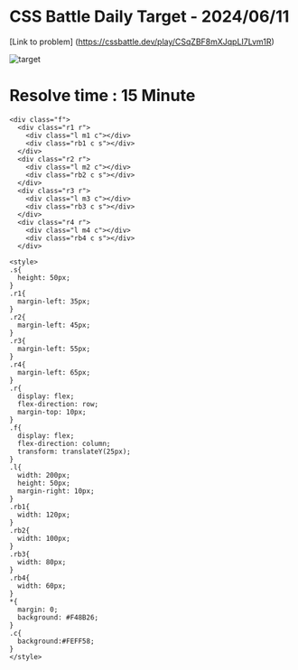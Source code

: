 # CSS Battle Daily Target - 2024/06/11

[Link to problem] (https://cssbattle.dev/play/CSqZBF8mXJqpLI7Lvm1R)

![target](https://firebasestorage.googleapis.com/v0/b/cssbattleapp.appspot.com/o/user%2Fummd3POvEDfFyeFvVdOMG3OOrwE2%2Ftargets%2Ftarget_I3uf0t1.png?alt=media)

# Resolve time : 15 Minute

```
<div class="f">
  <div class="r1 r">
    <div class="l m1 c"></div>
    <div class="rb1 c s"></div>
  </div>
  <div class="r2 r">
    <div class="l m2 c"></div>
    <div class="rb2 c s"></div>
  </div>
  <div class="r3 r">
    <div class="l m3 c"></div>
    <div class="rb3 c s"></div>
  </div>
  <div class="r4 r">
    <div class="l m4 c"></div>
    <div class="rb4 c s"></div>
  </div>

<style>
.s{
  height: 50px;
}
.r1{
  margin-left: 35px;
}
.r2{
  margin-left: 45px;
}
.r3{
  margin-left: 55px;
}
.r4{
  margin-left: 65px;
}
.r{
  display: flex;
  flex-direction: row;
  margin-top: 10px;
}
.f{
  display: flex;
  flex-direction: column;
  transform: translateY(25px);
}
.l{
  width: 200px;
  height: 50px;
  margin-right: 10px;
}
.rb1{
  width: 120px;
}
.rb2{
  width: 100px;
}
.rb3{
  width: 80px;
}
.rb4{
  width: 60px;
}
*{
  margin: 0;
  background: #F48B26;
} 
.c{
  background:#FEFF58;
}
</style>

```